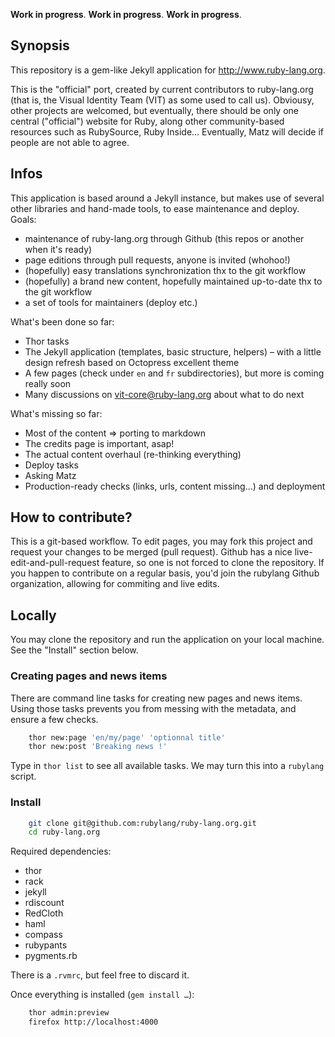 **Work in progress**.
**Work in progress**.
**Work in progress**.

## Synopsis

This repository is a gem-like Jekyll application for http://www.ruby-lang.org.

This is the "official" port, created by current contributors to ruby-lang.org (that is, the Visual Identity Team (VIT) as some used to call us). Obviousy, other projects are welcomed, but eventually, there should be only one central ("official") website for Ruby, along other community-based resources such as RubySource, Ruby Inside… Eventually, Matz will decide if people are not able to agree.

## Infos

This application is based around a Jekyll instance, but makes use of several other libraries and hand-made tools, to ease maintenance and deploy.
Goals:

* maintenance of ruby-lang.org through Github (this repos or another when it's ready)
* page editions through pull requests, anyone is invited (whohoo!)
* (hopefully) easy translations synchronization thx to the git workflow
* (hopefully) a brand new content, hopefully maintained up-to-date thx to the git workflow
* a set of tools for maintainers (deploy etc.)

What's been done so far:

* Thor tasks
* The Jekyll application (templates, basic structure, helpers) – with a little design refresh based on Octopress excellent theme
* A few pages (check under `en` and `fr` subdirectories), but more is coming really soon
* Many discussions on vit-core@ruby-lang.org about what to do next

What's missing so far:

* Most of the content => porting to markdown
* The credits page is important, asap!
* The actual content overhaul (re-thinking everything)
* Deploy tasks
* Asking Matz
* Production-ready checks (links, urls, content missing…) and deployment

## How to contribute?

This is a git-based workflow. To edit pages, you may fork this project and request your changes to be merged (pull request). Github has a nice live-edit-and-pull-request feature, so one is not forced to clone the repository. If you happen to contribute on a regular basis, you'd join the rubylang Github organization, allowing for commiting and live edits.

## Locally

You may clone the repository and run the application on your local machine. See the "Install" section below.

### Creating pages and news items

There are command line tasks for creating new pages and news items. Using those tasks prevents you from messing with the metadata, and ensure a few checks.

``` bash
    thor new:page 'en/my/page' 'optionnal title'
    thor new:post 'Breaking news !'
```

Type in `thor list` to see all available tasks. We may turn this into a `rubylang` script.

### Install

``` bash
    git clone git@github.com:rubylang/ruby-lang.org.git
    cd ruby-lang.org
```

Required dependencies:

* thor
* rack
* jekyll
* rdiscount
* RedCloth
* haml
* compass
* rubypants
* pygments.rb

There is a `.rvmrc`, but feel free to discard it.

Once everything is installed (`gem install …`):

``` bash
    thor admin:preview
    firefox http://localhost:4000
```
